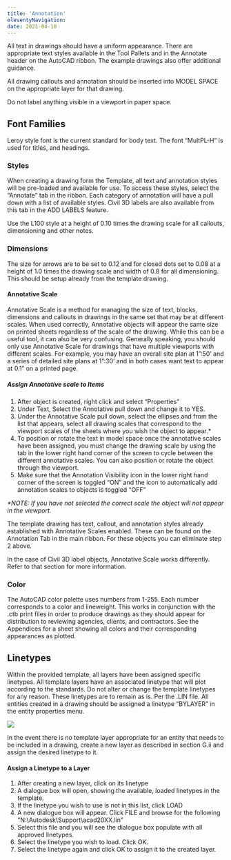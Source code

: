 ```yaml
---
title: 'Annotation'
eleventyNavigation:
date: 2021-04-10
---
```


All text in drawings should have a uniform appearance. There are appropriate text styles available in the Tool Pallets and in the Annotate header on the AutoCAD ribbon. The example drawings also offer additional guidance.

All drawing callouts and annotation should be inserted into MODEL SPACE on the appropriate layer for that drawing.

Do not label anything visible in a viewport in paper space.

## Font Families

Leroy style font is the current standard for body text. The font “MultPL-H” is used for titles, and headings.

### Styles

When creating a drawing form the Template, all text and annotation styles will be pre-loaded and available for use. To access these styles, select the “Annotate” tab in the ribbon. Each category of annotation will have a pull down with a list of available styles. Civil 3D labels are also available from this tab in the ADD LABELS feature.

Use the L100 style at a height of 0.10 times the drawing scale for all callouts, dimensioning and other notes.

### Dimensions

The size for arrows are to be set to 0.12 and for closed dots set to 0.08 at a height of 1.0 times the drawing scale and width of 0.8 for all dimensioning. This should be setup already from the template drawing.

#### Annotative Scale

Annotative Scale is a method for managing the size of text, blocks, dimensions and callouts in drawings in the same set that may be at different scales. When used correctly, Annotative objects will appear the same size on printed sheets regardless of the scale of the drawing. While this can be a useful tool, it can also be very confusing. Generally speaking, you should only use Annotative Scale for drawings that have multiple viewports with different scales. For example, you may have an overall site plan at 1”:50’ and a series of detailed site plans at 1”:30’ and in both cases want text to appear at 0.1” on a printed page.

##### Assign Annotative scale to Items

1. After object is created, right click and select “Properties”
2. Under Text, Select the Annotative pull down and change it to YES.
3. Under the Annotative Scale pull down, select the ellipses and from the list that appears, select all drawing scales that correspond to the viewport scales of the sheets where you wish the object to appear.\*
4. To position or rotate the text in model space once the annotative scales have been assigned, you must change the drawing scale by using the tab in the lower right hand corner of the screen to cycle between the different annotative scales. You can also position or rotate the object through the viewport.
5. Make sure that the Annotation Visibility icon in the lower right hand corner of the screen is toggled “ON” and the icon to automatically add annotation scales to objects is toggled “OFF”

*\*NOTE: If you have not selected the correct scale the object will not appear in the viewport.*

The template drawing has text, callout, and annotation styles already established with Annotative Scales enabled. These can be found on the Annotation Tab in the main ribbon. For these objects you can eliminate step 2 above.

In the case of Civil 3D label objects, Annotative Scale works differently. Refer to that section for more information.

### Color

The AutoCAD color palette uses numbers from 1-255. Each number corresponds to a color and lineweight. This works in conjunction with the .ctb print files in order to produce drawings as they should appear for distribution to reviewing agencies, clients, and contractors. See the Appendices for a sheet showing all colors and their corresponding appearances as plotted.

## Linetypes

Within the provided template, all layers have been assigned specific linetypes. All template layers have an associated linetype that will plot according to the standards. Do not alter or change the template linetypes for any reason. These linetypes are to remain as is. Per the .LIN file. All entities created in a drawing should be assigned a linetype “BYLAYER” in the entity properties menu.

![](/img/standards/image18.png)

In the event there is no template layer appropriate for an entity that needs to be included in a drawing, create a new layer as described in section G.ii and assign the desired linetype to it.

#### Assign a Linetype to a Layer

1. After creating a new layer, click on its linetype
2. A dialogue box will open, showing the available, loaded linetypes in the template.
3. If the linetype you wish to use is not in this list, click LOAD
4. A new dialogue box will appear. Click FILE and browse for the following "N:\\Autodesk\\Support\\acad20XX.lin"
5. Select this file and you will see the dialogue box populate with all approved linetypes.
6. Select the linetype you wish to load. Click OK.
7. Select the linetype again and click OK to assign it to the created layer.
